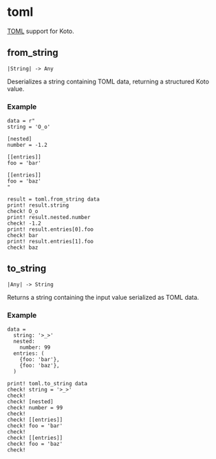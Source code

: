 # toml

[TOML](https://toml.io) support for Koto.

## from_string

```kototype
|String| -> Any
```

Deserializes a string containing TOML data, returning a structured Koto value.

### Example

```koto
data = r"
string = 'O_o'

[nested]
number = -1.2

[[entries]]
foo = 'bar'

[[entries]]
foo = 'baz'
"

result = toml.from_string data
print! result.string
check! O_o
print! result.nested.number
check! -1.2
print! result.entries[0].foo
check! bar
print! result.entries[1].foo
check! baz
```

## to_string

```kototype
|Any| -> String
```

Returns a string containing the input value serialized as TOML data.

### Example

```koto
data = 
  string: '>_>'
  nested:
    number: 99
  entries: (
    {foo: 'bar'},
    {foo: 'baz'},
  )

print! toml.to_string data
check! string = '>_>'
check! 
check! [nested]
check! number = 99
check! 
check! [[entries]]
check! foo = 'bar'
check! 
check! [[entries]]
check! foo = 'baz'
check! 
```
